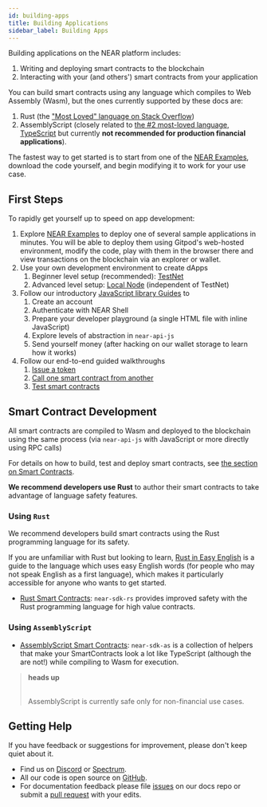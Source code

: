 ```yaml
---
id: building-apps
title: Building Applications
sidebar_label: Building Apps
---
```


<!-- TODO:
* Add top level orientation about building, testing and deploying apps. Nowhere seems to have a plain-English high level explainer in 3 paragraphs.
* de-dup content about rust and assemblyscript...doesn't make sense to have it here and in the smart contracts section.
* clean this lesson up to be much clearer -- what exactly is the user getting out of it?
-->

Building applications on the NEAR platform includes:

1. Writing and deploying smart contracts to the blockchain
2. Interacting with your (and others') smart contracts from your application

You can build smart contracts using any language which compiles to Web Assembly (Wasm), but the ones currently supported by these docs are:

1. Rust (the ["Most Loved" language on Stack Overflow](https://insights.stackoverflow.com/survey/2020))
2. AssemblyScript (closely related to [the #2 most-loved language, TypeScript](https://insights.stackoverflow.com/survey/2020) but currently **not recommended for production financial applications**).

The fastest way to get started is to start from one of the [NEAR Examples](http://near.dev), download the code yourself, and begin modifying it to work for your use case.



## First Steps

To rapidly get yourself up to speed on app development:

1. Explore [NEAR Examples](http://near.dev/) to deploy one of several sample applications in minutes. You will be able to deploy them using Gitpod's web-hosted environment, modify the code, play with them in the browser there and view transactions on the blockchain via an explorer or wallet.
2. Use your own development environment to create dApps
    1. Beginner level setup (recommended): [TestNet](/docs/local-setup/local-dev-testnet)
    2. Advanced level setup: [Local Node](/docs/local-setup/local-dev-node) (independent of TestNet)
3. Follow our introductory [JavaScript library Guides](/docs/roles/developer/examples/near-api-js/guides) to
    1. Create an account
    1. Authenticate with NEAR Shell
    1. Prepare your developer playground (a single HTML file with inline JavaScript)
    1. Explore levels of abstraction in `near-api-js`
    1. Send yourself money (after hacking on our wallet storage to learn how it works)
4. Follow our end-to-end guided walkthroughs
    1. [Issue a token](/docs/tutorials/near-studio/token)
    1. [Call one smart contract from another](/docs/tutorials/how-to-write-contracts-that-talk-to-each-other)
    1. [Test smart contracts](/docs/tutorials/test-your-smart-contracts)

## Smart Contract Development

All smart contracts are compiled to Wasm and deployed to the blockchain using the same process (via `near-api-js` with JavaScript or more directly using RPC calls)

For details on how to build, test and deploy smart contracts, see [the section on Smart Contracts](/docs/roles/developer/contracts/intro).

**We recommend developers use Rust** to author their smart contracts to take advantage of language safety features.


### Using `Rust`

We recommend developers build smart contracts using the Rust programming language for its safety.

If you are unfamiliar with Rust but looking to learn, [Rust in Easy English](https://github.com/Dhghomon/easy_rust) is a guide to the language which uses easy English words (for people who may not speak English as a first language), which makes it particularly accessible for anyone who wants to get started.

- [Rust Smart Contracts](/docs/roles/developer/contracts/near-sdk-rs): `near-sdk-rs` provides improved safety with the Rust programming language for high value contracts.

 <!--
*** Temporarily removed until workshop is updated and republished ***
Workshop: MapReduce with Asynchronous Smart Contracts](https://github.com/nearprotocol/workshop
  3 exercises and a challenge that will introduce you to development of smart contracts on the NEAR platform using the Rust programming language. -->



### Using `AssemblyScript`

- [AssemblyScript Smart Contracts](/docs/roles/developer/contracts/assemblyscript): `near-sdk-as` is a collection of helpers that make your SmartContracts look a lot like TypeScript (although the are not!) while compiling to Wasm for execution.

<blockquote class="warning">
<strong>heads up</strong><br><br>

AssemblyScript is currently safe only for non-financial use cases.

</blockquote>


## Getting Help

If you have feedback or suggestions for improvement, please don't keep quiet about it.

- Find us on [Discord](http://near.chat) or [Spectrum](https://spectrum.chat/near).
- All our code is open source on [GitHub](https://github.com/nearprotocol).
- For documentation feedback please file [issues](https://github.com/nearprotocol/docs/issues) on our docs repo or submit a [pull request](https://github.com/nearprotocol/docs/pulls) with your edits.
